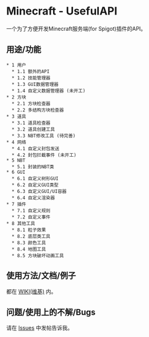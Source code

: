 # Minecraft - UsefulAPI
一个为了方便开发Minecraft服务端(for Spigot)插件的API。

用途/功能
--------
```
* 1 用户
  * 1.1 额外的API
  * 1.2 技能管理器
  * 1.3 GUI数据管理器
  * 1.4 自定义数据管理器 (未开工)
* 2 方块
  * 2.1 方块检查器
  * 2.2 多结构方块检查器
* 3 道具
  * 3.1 道具检查器
  * 3.2 道具创建工具
  * 3.3 NBT修改工具 (待完善)
* 4 网络
  * 4.1 自定义封包发送
  * 4.2 封包拦截事件 (未开工)
* 5 NBT
  * 5.1 封装的NBT类
* 6 GUI
  * 6.1 自定义树形GUI
  * 6.2 自定义GUI类型
  * 6.3 自定义GUI/UI容器
  * 6.4 自定义渲染器
* 7 插件
  * 7.1 自定义规则
  * 7.2 自定义事件
* 8 其他工具
  * 8.1 粒子效果
  * 8.2 底层类工具
  * 8.3 颜色工具
  * 8.4 地图工具
  * 8.5 方块破坏动画工具
```

使用方法/文档/例子
--------
都在 [WIKI(维基)](https://github.com/imfanhua/Minecraft-UAPI/wiki) 内。

问题/使用上的不解/Bugs
--------
请在 [Issues](https://github.com/imfanhua/Minecraft-UAPI/issues) 中发帖告诉我。